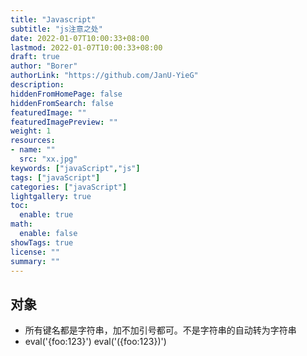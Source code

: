 ```yaml
---
title: "Javascript"
subtitle: "js注意之处"
date: 2022-01-07T10:00:33+08:00
lastmod: 2022-01-07T10:00:33+08:00
draft: true
author: "Borer"
authorLink: "https://github.com/JanU-YieG"
description:
hiddenFromHomePage: false
hiddenFromSearch: false
featuredImage: ""
featuredImagePreview: ""
weight: 1
resources:
- name: ""
  src: "xx.jpg"
keywords: ["javaScript","js"]
tags: ["javaScript"]
categories: ["javaScript"]
lightgallery: true
toc:
  enable: true
math:
  enable: false
showTags: true
license: ""
summary: ""
---
```


## 对象
- 所有键名都是字符串，加不加引号都可。不是字符串的自动转为字符串
- eval('{foo:123}') eval('({foo:123})')
